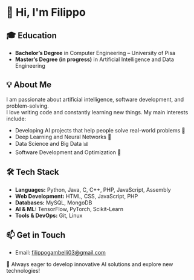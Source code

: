 # 👋 Hi, I'm Filippo 

## 🎓 Education  
- **Bachelor’s Degree** in Computer Engineering – University of Pisa  
- **Master’s Degree (in progress)** in Artificial Intelligence and Data Engineering  

## 💡 About Me  
I am passionate about artificial intelligence, software development, and problem-solving.  
I love writing code and constantly learning new things. My main interests include:  
- Developing AI projects that help people solve real-world problems 🤖  
- Deep Learning and Neural Networks 🧠  
- Data Science and Big Data 📊  
- Software Development and Optimization 🚀  

## 🛠️ Tech Stack  
- **Languages:** Python, Java, C, C++, PHP, JavaScript, Assembly  
- **Web Development:** HTML, CSS, JavaScript, PHP  
- **Databases:** MySQL, MongoDB  
- **AI & ML:** TensorFlow, PyTorch, Scikit-Learn  
- **Tools & DevOps:** Git, Linux  

## 📫 Get in Touch  
- Email: [filippogambelli03@gmail.com](mailto:filippogambelli03@gmail.com)  

🚀 Always eager to develop innovative AI solutions and explore new technologies! 
